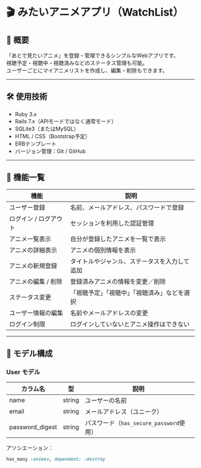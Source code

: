 # 🎬 みたいアニメアプリ（WatchList）

## 🔰 概要

「あとで見たいアニメ」を登録・管理できるシンプルなWebアプリです。  
視聴予定・視聴中・視聴済みなどのステータス管理も可能。  
ユーザーごとにマイアニメリストを作成し、編集・削除もできます。

---

## 🛠 使用技術

- Ruby 3.x
- Rails 7.x（APIモードではなく通常モード）
- SQLite3（またはMySQL）
- HTML / CSS（Bootstrap予定）
- ERBテンプレート
- バージョン管理：Git / GitHub

---

## 🧱 機能一覧

| 機能                 | 説明 |
|----------------------|------|
| ユーザー登録         | 名前、メールアドレス、パスワードで登録 |
| ログイン / ログアウト | セッションを利用した認証管理 |
| アニメ一覧表示       | 自分が登録したアニメを一覧で表示 |
| アニメの詳細表示     | アニメの個別情報を表示 |
| アニメの新規登録     | タイトルやジャンル、ステータスを入力して追加 |
| アニメの編集 / 削除  | 登録済みアニメの情報を変更／削除 |
| ステータス変更       | 「視聴予定」「視聴中」「視聴済み」などを選択 |
| ユーザー情報の編集   | 名前やメールアドレスの変更 |
| ログイン制限         | ログインしていないとアニメ操作はできない |

---

## 🧩 モデル構成

### User モデル

| カラム名 | 型 | 説明 |
|----------|----|------|
| name | string | ユーザーの名前 |
| email | string | メールアドレス（ユニーク） |
| password_digest | string | パスワード（`has_secure_password`使用） |

アソシエーション：
```ruby
has_many :animes, dependent: :destroy
